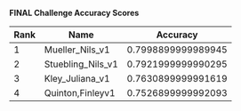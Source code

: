 **FINAL Challenge Accuracy Scores**



|Rank|Name|Accuracy|
|----|-----|---|
|1|Mueller_Nils_v1|0.7998899999989945|
|2|Stuebling_Nils_v1|0.7921999999990295|
|3|Kley_Juliana_v1|0.7630899999991619|
|4|Quinton,Finleyv1|0.7526899999992093|
